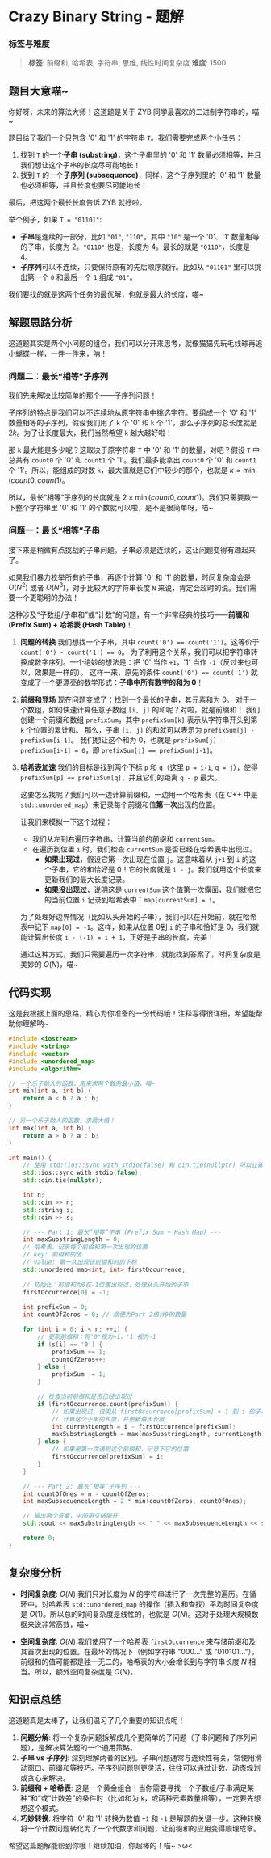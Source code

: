 # Crazy Binary String - 题解

### 标签与难度
> **标签**: 前缀和, 哈希表, 字符串, 思维, 线性时间复杂度
> **难度**: 1500

## 题目大意喵~

你好呀，未来的算法大师！这道题是关于 ZYB 同学最喜欢的二进制字符串的，喵~

题目给了我们一个只包含 '0' 和 '1' 的字符串 `T`。我们需要完成两个小任务：

1.  找到 `T` 的一个**子串 (substring)**，这个子串里的 '0' 和 '1' 数量必须相等，并且我们想让这个子串的长度尽可能地长！
2.  找到 `T` 的一个**子序列 (subsequence)**，同样，这个子序列里的 '0' 和 '1' 数量也必须相等，并且长度也要尽可能地长！

最后，把这两个最长长度告诉 ZYB 就好啦。

举个例子，如果 `T = "01101"`:
*   **子串**是连续的一部分，比如 `"01"`, `"110"`。其中 `"10"` 是一个 '0'、'1' 数量相等的子串，长度为 2。`"0110"` 也是，长度为 4。最长的就是 `"0110"`，长度是 4。
*   **子序列**可以不连续，只要保持原有的先后顺序就行。比如从 `"01101"` 里可以挑出第一个 `0` 和最后一个 `1` 组成 `"01"`。

我们要找的就是这两个任务的最优解，也就是最大的长度，喵~

## 解题思路分析

这道题其实是两个小问题的组合，我们可以分开来思考，就像猫猫先玩毛线球再追小蝴蝶一样，一件一件来，呐！

### 问题二：最长“相等”子序列

我们先来解决比较简单的那个——子序列问题！

子序列的特点是我们可以不连续地从原字符串中挑选字符。要组成一个 '0' 和 '1' 数量相等的子序列，假设我们用了 `k` 个 '0' 和 `k` 个 '1'，那么子序列的总长度就是 $2k$。为了让长度最大，我们当然希望 `k` 越大越好啦！

那 `k` 最大能是多少呢？这取决于原字符串 `T` 中 '0' 和 '1' 的数量，对吧？假设 `T` 中总共有 `count0` 个 '0' 和 `count1` 个 '1'。我们最多能拿出 `count0` 个 '0' 和 `count1` 个 '1'。所以，能组成的对数 `k`，最大值就是它们中较少的那个，也就是 $k = \min(count0, count1)$。

所以，最长“相等”子序列的长度就是 $2 \times \min(count0, count1)$。我们只需要数一下整个字符串里 '0' 和 '1' 的个数就可以啦，是不是很简单呀，喵~

### 问题一：最长“相等”子串

接下来是稍微有点挑战的子串问题。子串必须是连续的，这让问题变得有趣起来了。

如果我们暴力枚举所有的子串，再逐个计算 '0' 和 '1' 的数量，时间复杂度会是 $O(N^2)$ 或者 $O(N^3)$，对于比较大的字符串长度 `N` 来说，肯定会超时的说。我们需要一个更聪明的办法！

这种涉及“子数组/子串和”或“计数”的问题，有一个非常经典的技巧——**前缀和 (Prefix Sum) + 哈希表 (Hash Table)**！

1.  **问题的转换**
    我们想找一个子串，其中 `count('0') == count('1')`。这等价于 `count('0') - count('1') == 0`。
    为了利用这个关系，我们可以把字符串转换成数字序列。一个绝妙的想法是：把 '0' 当作 `+1`，'1' 当作 `-1`（反过来也可以，效果是一样的）。
    这样一来，原先的条件 `count('0') == count('1')` 就变成了一个更漂亮的数学形式：**子串中所有数字的和为 0**！

2.  **前缀和登场**
    现在问题变成了：找到一个最长的子串，其元素和为 0。
    对于一个数组，如何快速计算任意子数组 `[i, j]` 的和呢？对啦，就是前缀和！
    我们创建一个前缀和数组 `prefixSum`，其中 `prefixSum[k]` 表示从字符串开头到第 `k` 个位置的累计和。
    那么，子串 `[i, j]` 的和就可以表示为 `prefixSum[j] - prefixSum[i-1]`。
    我们想让这个和为 0，也就是 `prefixSum[j] - prefixSum[i-1] = 0`，即 `prefixSum[j] == prefixSum[i-1]`。

3.  **哈希表加速**
    我们的目标是找到两个下标 `p` 和 `q`（这里 `p = i-1`, `q = j`），使得 `prefixSum[p] == prefixSum[q]`，并且它们的距离 `q - p` 最大。

    这要怎么找呢？我们可以一边计算前缀和，一边用一个哈希表（在 C++ 中是 `std::unordered_map`）来记录每个前缀和值**第一次**出现的位置。

    让我们来模拟一下这个过程：
    *   我们从左到右遍历字符串，计算当前的前缀和 `currentSum`。
    *   在遍历到位置 `i` 时，我们检查 `currentSum` 是否已经在哈希表中出现过。
        *   **如果出现过**，假设它第一次出现在位置 `j`。这意味着从 `j+1` 到 `i` 的这个子串，它的和恰好是 0！它的长度就是 `i - j`。我们就用这个长度来更新我们的最大长度记录。
        *   **如果没出现过**，说明这是 `currentSum` 这个值第一次露面，我们就把它的当前位置 `i` 记录到哈希表中：`map[currentSum] = i`。

    为了处理好边界情况（比如从头开始的子串），我们可以在开始前，就在哈希表中记下 `map[0] = -1`。这样，如果从位置 0到 `i` 的子串和恰好是 0，我们就能计算出长度 `i - (-1) = i + 1`，正好是子串的长度，完美！

    通过这种方式，我们只需要遍历一次字符串，就能找到答案了，时间复杂度是美妙的 $O(N)$，喵~

## 代码实现

这是我根据上面的思路，精心为你准备的一份代码哦！注释写得很详细，希望能帮助你理解呐~

```cpp
#include <iostream>
#include <string>
#include <vector>
#include <unordered_map>
#include <algorithm>

// 一个乐于助人的函数，用来求两个数的最小值，喵~
int min(int a, int b) {
    return a < b ? a : b;
}

// 另一个乐于助人的函数，求最大值！
int max(int a, int b) {
    return a > b ? a : b;
}

int main() {
    // 使用 std::ios::sync_with_stdio(false) 和 cin.tie(nullptr) 可以让输入输出更快哦！
    std::ios::sync_with_stdio(false);
    std::cin.tie(nullptr);

    int n;
    std::cin >> n;
    std::string s;
    std::cin >> s;

    // --- Part 1: 最长“相等”子串 (Prefix Sum + Hash Map) ---
    int maxSubstringLength = 0;
    // 哈希表，记录每个前缀和第一次出现的位置
    // key: 前缀和的值
    // value: 第一次出现该前缀和时的下标
    std::unordered_map<int, int> firstOccurrence;
    
    // 初始化：前缀和为0在-1位置出现过，处理从头开始的子串
    firstOccurrence[0] = -1;
    
    int prefixSum = 0;
    int countOfZeros = 0; // 顺便为Part 2统计0的数量

    for (int i = 0; i < n; ++i) {
        // 更新前缀和：将'0'视为+1，'1'视为-1
        if (s[i] == '0') {
            prefixSum += 1;
            countOfZeros++;
        } else {
            prefixSum -= 1;
        }

        // 检查当前前缀和是否已经出现过
        if (firstOccurrence.count(prefixSum)) {
            // 如果出现过，说明从 firstOccurrence[prefixSum] + 1 到 i 的子串和为0
            // 计算这个子串的长度，并更新最大长度
            int currentLength = i - firstOccurrence[prefixSum];
            maxSubstringLength = max(maxSubstringLength, currentLength);
        } else {
            // 如果是第一次遇到这个前缀和，记录下它的位置
            firstOccurrence[prefixSum] = i;
        }
    }

    // --- Part 2: 最长“相等”子序列 ---
    int countOfOnes = n - countOfZeros;
    int maxSubsequenceLength = 2 * min(countOfZeros, countOfOnes);

    // 输出两个答案，中间用空格隔开
    std::cout << maxSubstringLength << " " << maxSubsequenceLength << std::endl;

    return 0;
}
```

## 复杂度分析

*   **时间复杂度**: $O(N)$
    我们只对长度为 $N$ 的字符串进行了一次完整的遍历。在循环中，对哈希表 `std::unordered_map` 的操作（插入和查找）平均时间复杂度是 $O(1)$。所以总的时间复杂度是线性的，也就是 $O(N)$。这对于处理大规模数据来说非常高效，喵~

*   **空间复杂度**: $O(N)$
    我们使用了一个哈希表 `firstOccurrence` 来存储前缀和及其首次出现的位置。在最坏的情况下（例如字符串 "000..." 或 "010101..."），前缀和的值可能都是独一无二的，哈希表的大小会增长到与字符串长度 $N$ 相当。所以，额外空间复杂度是 $O(N)$。

## 知识点总结

这道题真是太棒了，让我们温习了几个重要的知识点呢！

1.  **问题分解**: 将一个复杂问题拆解成几个更简单的子问题（子串问题和子序列问题），是解决算法题的一个通用策略。
2.  **子串 vs 子序列**: 深刻理解两者的区别。子串问题通常与连续性有关，常使用滑动窗口、前缀和等技巧。子序列问题则更灵活，往往可以通过计数、动态规划或贪心来解决。
3.  **前缀和 + 哈希表**: 这是一个黄金组合！当你需要寻找一个子数组/子串满足某种“和”或“计数差”的条件时（比如和为 `k`，或两种元素数量相等），一定要先想想这个模式。
4.  **巧妙转换**: 将字符 '0' 和 '1' 转换为数值 `+1` 和 `-1` 是解题的关键一步。这种转换将一个计数问题转化为了一个代数求和问题，让前缀和的应用变得顺理成章。

希望这篇题解能帮到你哦！继续加油，你超棒的！喵~ >ω<